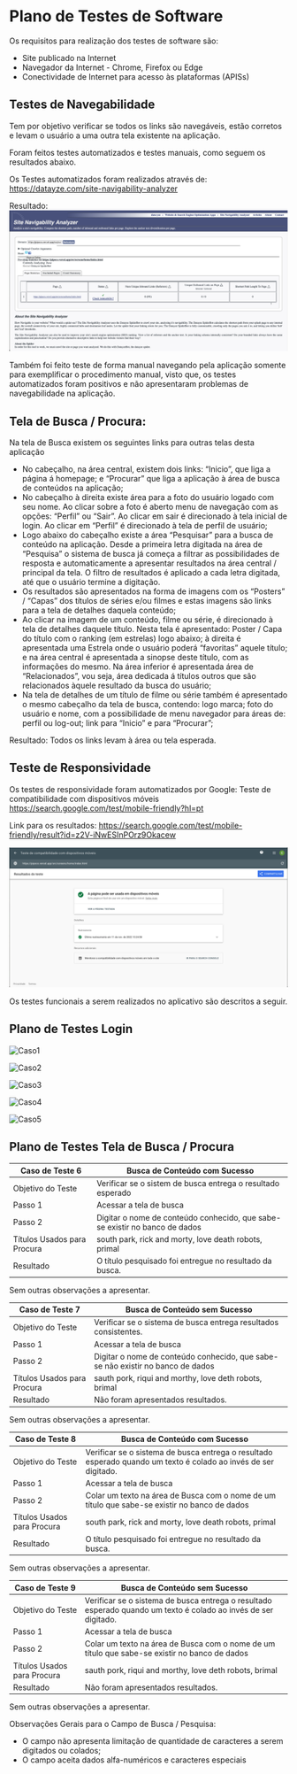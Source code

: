 # Plano de Testes de Software

Os requisitos para realização dos testes de software são:
- Site publicado na Internet 
- Navegador da Internet - Chrome, Firefox ou Edge 
- Conectividade de Internet para acesso às plataformas (APISs) 


## Testes de Navegabilidade

Tem por objetivo verificar se todos os links são navegáveis, estão corretos e levam o usuário a uma outra tela existente na aplicação.

Foram feitos testes automatizados e testes manuais, como seguem os resultados abaixo.

Os Testes automatizados foram realizados através de: https://datayze.com/site-navigability-analyzer

Resultado:
![Datayze](https://github.com/ICEI-PUC-Minas-PMV-ADS/pmv-ads-2022-2-e1-proj-web-t4-filmes/blob/main/docs/img/Teste_Navegabilidade_Pipoco.png)

Também foi feito teste de forma manual navegando pela aplicação somente para exemplificar o procedimento manual, visto que, os testes automatizados foram positivos e não apresentaram problemas de navegabilidade na aplicação.


## Tela de Busca / Procura:
Na tela de Busca existem os seguintes links para outras telas desta aplicação

- No cabeçalho, na área central, existem dois links: “Inicio”, que liga a página á homepage; e “Procurar” que liga a aplicação à área de busca de conteúdos na aplicação;
- No cabeçalho à direita existe área para a foto do usuário logado com seu nome. Ao clicar sobre a foto é aberto menu de navegação com as opções: “Perfil” ou “Sair”. Ao clicar em sair é direcionado à tela inicial de login. Ao clicar em “Perfil” é direcionado à tela de perfil de usuário;
- Logo abaixo do cabeçalho existe a área “Pesquisar” para a busca de conteúdo na aplicação. Desde a primeira letra digitada na área de “Pesquisa” o sistema de busca já começa a filtrar as possibilidades de resposta e automaticamente a apresentar resultados na área central / principal da tela. O filtro de resultados é aplicado a cada letra digitada, até que o usuário termine a digitação.
- Os resultados são apresentados na forma de imagens com os “Posters” / “Capas” dos títulos de séries e/ou filmes e estas imagens são links para a tela de detalhes daquela conteúdo;
- Ao clicar na imagem de um conteúdo, filme ou série, é direcionado à tela de detalhes daquele título. Nesta tela é apresentado: Poster / Capa do título com o ranking (em estrelas) logo abaixo; à direita é apresentada uma Estrela onde o usuário poderá “favoritas” aquele título; e na área central é apresentada a sinopse deste título, com as informações do mesmo. Na área inferior é apresentada área de “Relacionados”, vou seja, área dedicada á títulos outros que são relacionados àquele resultado da busca do usuário;
- Na tela de detalhes de um título de filme ou série também é apresentado o mesmo cabeçalho da tela de busca, contendo: logo marca; foto do usuário e nome, com a possibilidade de menu navegador para áreas de: perfil ou log-out; link para “Inicio” e para “Procurar”; 

Resultado: 
Todos os links levam à área ou tela esperada.


## Teste de Responsividade

Os testes de responsividade foram automatizados por Google: Teste de compatibilidade com dispositivos móveis
https://search.google.com/test/mobile-friendly?hl=pt

Link para os resultados:
https://search.google.com/test/mobile-friendly/result?id=z2V-iNwESInPOrz9Okacew

![Google](https://github.com/ICEI-PUC-Minas-PMV-ADS/pmv-ads-2022-2-e1-proj-web-t4-filmes/blob/main/docs/img/Teste_Responsividade_Pipoco.png)



Os testes funcionais a serem realizados no aplicativo são descritos a seguir.

## Plano de Testes Login

![Caso1](https://user-images.githubusercontent.com/13721147/200649267-96756d94-8f51-4a1a-baab-fd7bb942c621.png)

![Caso2](https://user-images.githubusercontent.com/13721147/200649292-b173ec8b-a78e-4df7-8ace-34e26ed9a06f.png)

![Caso3](https://user-images.githubusercontent.com/13721147/200648485-7af65b80-9966-4281-8c2a-24c06deb3939.png)

![Caso4](https://user-images.githubusercontent.com/13721147/200648626-4cee6164-8329-4dd6-802d-30d604e879bc.png)

![Caso5](https://user-images.githubusercontent.com/13721147/200648785-e3710614-6293-4a5f-abc4-c2fbd3c897a7.png)

## Plano de Testes Tela de Busca / Procura

|Caso de Teste 6| Busca de Conteúdo com Sucesso |
|--------------------|------------------------------------|
|Objetivo do Teste  | Verificar se o sistem de busca entrega o resultado esperado           |
|Passo 1 | Acessar a tela de busca              |
|Passo 2 | Digitar o nome de conteúdo conhecido, que sabe-se existir no banco de dados| 
|Títulos Usados para Procura  | south park, rick and morty, love death robots, primal               |
|Resultado  | O título pesquisado foi entregue no resultado da busca.               |

Sem outras observações a apresentar.


|Caso de Teste 7| Busca de Conteúdo sem Sucesso |
|--------------------|------------------------------------|
|Objetivo do Teste  | Verificar se o sistema de busca entrega resultados consistentes.         |
|Passo 1 | Acessar a tela de busca              |
|Passo 2 | Digitar o nome de conteúdo conhecido, que sabe-se não existir no banco de dados| 
|Títulos Usados para Procura  | sauth pork, riqui and morthy, love deth robots, brimal               |
|Resultado  | Não foram apresentados resultados.               |

Sem outras observações a apresentar.


|Caso de Teste 8| Busca de Conteúdo com Sucesso |
|--------------------|------------------------------------|
|Objetivo do Teste  | Verificar se o sistema de busca entrega o resultado esperado quando um texto é colado ao invés de ser digitado.           |
|Passo 1 | Acessar a tela de busca              |
|Passo 2 | Colar um texto na área de Busca com o nome de um título que sabe-se existir no banco de dados| 
|Títulos Usados para Procura  | south park, rick and morty, love death robots, primal               |
|Resultado  | O título pesquisado foi entregue no resultado da busca.               |

Sem outras observações a apresentar.


|Caso de Teste 9| Busca de Conteúdo sem Sucesso |
|--------------------|------------------------------------|
|Objetivo do Teste  | Verificar se o sistema de busca entrega o resultado esperado quando um texto é colado ao invés de ser digitado.         |
|Passo 1 | Acessar a tela de busca              |
|Passo 2 | Colar um texto na área de Busca com o nome de um título que sabe-se existir no banco de dados| 
|Títulos Usados para Procura  | sauth pork, riqui and morthy, love deth robots, brimal               |
|Resultado  | Não foram apresentados resultados.               |

Sem outras observações a apresentar.


Observações Gerais para o Campo de Busca / Pesquisa:
 - O campo não apresenta limitação de quantidade de caracteres a serem digitados ou colados;
 - O campo aceita dados alfa-numéricos e caracteres especiais







